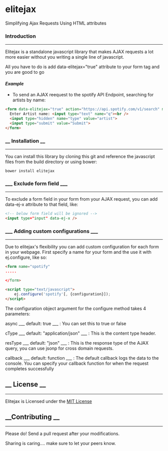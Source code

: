 # elitejax

Simplifying Ajax Requests Using HTML attributes

### __Introduction__
---
Elitejax is a standalone javascript library that makes AJAX requests a lot more easier without you writing a single line of javascript.

All you have to do is add data-elitejax="true" attribute to your form tag and you are good to go


#### ___Example___

* To send an AJAX reequest to the spotify API Endpoint, searching for artists by name:

```html
<form data-elitejax="true" action="https://api.spotify.com/v1/search" method="get">
  Enter Artist name: <input type="text" name="q"><br />
  <input type="hidden" name="type" value="artist">
  <input type="submit" value="Submit">
</form>
```

### __ Installation __
---
You can install this library by cloning this git and reference the javascript files from the build directory or using bower:
```
bower install elitejax
```

### ___ Exclude form field ___
___
To exclude a form field in your form from your AJAX request, you can add data-ej-x attribute to that field, like:
```html
<!-- below form field will be ignored -->
<input type+"input" data-ej-x />
```

### ___ Adding custom configurations ___
---
Due to elitejax's flexibility you can add custom configuration for each form in your webpage. First specify a name for your form and the use it with ej.configure, like so:

```html
<form name="spotify"
.....

</form>

<script type="text/javascript">
    ej.configure('spotify'[, {configuration}]);
</script>
```

The configuration object argument for the configure method takes 4 parameters:

async ___ default: true ___ : You can set this to true or false

cType ___ default: "application/json" ___ : This is the content type header.

resType ___ default: "json" ___ : This is the response type of the AJAX query, you can use jsonp for cross domain requests.

callback ___ default: function ___ : The default callback logs the data to the console. You can specify your callback function for when the request completes successfully

## __ License __
___
Elitejax is Licensed under the [MIT License](../blob/master/LICENSE)

## __Contributing __
___
Please do! Send a pull request after your modifications.

Sharing is caring.... make sure to let your peers know.
